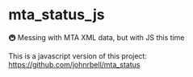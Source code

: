 # mta_status_js
🚇 Messing with MTA XML data, but with JS this time

This is a javascript version of this project: https://github.com/johnrbell/mta_status
